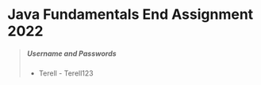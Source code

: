 # Java Fundamentals End Assignment 2022


>
> ##### Username and Passwords
> - Terell - Terell123
>


